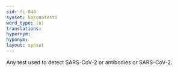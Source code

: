 ```yaml
---
sid: fi-044
synset: koronatesti
word_type: (n)
translations: 
hypernym: 
hyponym: 
layout: synset
---
```

Any test used to detect SARS-CoV-2 or antibodies or SARS-CoV-2.
